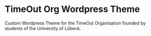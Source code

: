 # TimeOut Org Wordpress Theme
Custom Wordpress Theme for the TimeOut Organisation founded by students of the University of Lübeck.